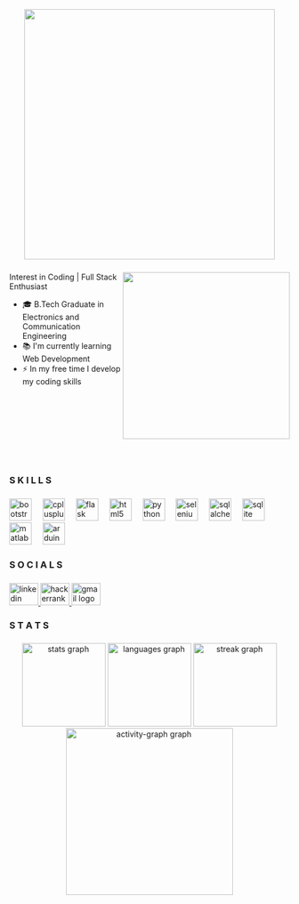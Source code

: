<div align="center">
  <img height="450" src="https://github.com/user-attachments/assets/cd20e8d2-0ed4-448d-a1d0-54ae594e9697"  />
</div>

###
<div>
  <img align="right" height="300" src="https://github.com/user-attachments/assets/f340baec-23e6-4a06-81c0-c73f090b9ee2"  />
  
  ###
  
  <p align="left">Interest in Coding | Full Stack Enthusiast
    <ul>
      <li> 🎓 B.Tech Graduate in Electronics and Communication Engineering</li><li> 📚 I'm currently learning Web Development</li><li> ⚡ In my free time I develop my coding skills</li><br><br><br><br><br><br><br><br></p>
</div>

###

<h3 align="left">S K I L L S</h3>

###

<div align="left">
  <img src="https://cdn.jsdelivr.net/gh/devicons/devicon/icons/bootstrap/bootstrap-original.svg" height="40" alt="bootstrap logo"  />
  <img width="12" />
  <img src="https://cdn.jsdelivr.net/gh/devicons/devicon/icons/cplusplus/cplusplus-original.svg" height="40" alt="cplusplus logo"  />
  <img width="12" />
  <img src="https://cdn.jsdelivr.net/gh/devicons/devicon/icons/flask/flask-original.svg" height="40" alt="flask logo"  />
  <img width="12" />
  <img src="https://cdn.jsdelivr.net/gh/devicons/devicon/icons/html5/html5-original.svg" height="40" alt="html5 logo"  />
  <img width="12" />
  <img src="https://cdn.jsdelivr.net/gh/devicons/devicon/icons/python/python-original.svg" height="40" alt="python logo"  />
  <img width="12" />
  <img src="https://cdn.jsdelivr.net/gh/devicons/devicon/icons/selenium/selenium-original.svg" height="40" alt="selenium logo"  />
  <img width="12" />
  <img src="https://cdn.jsdelivr.net/gh/devicons/devicon/icons/sqlalchemy/sqlalchemy-original.svg" height="40" alt="sqlalchemy logo"  />
  <img width="12" />
  <img src="https://cdn.jsdelivr.net/gh/devicons/devicon/icons/sqlite/sqlite-original.svg" height="40" alt="sqlite logo"  />
  <img width="12" />
  <img src="https://cdn.jsdelivr.net/gh/devicons/devicon/icons/matlab/matlab-original.svg" height="40" alt="matlab logo"  />
  <img width="12" />
  <img src="https://cdn.jsdelivr.net/gh/devicons/devicon/icons/arduino/arduino-original.svg" height="40" alt="arduino logo"  />
</div>

###

<h3 align="left">S O C I A L S</h3>

###

<div align="left">
  <a href="https://www.linkedin.com/in/yashvvinie-santhakumar-38a177240/" target="_blank">
    <img src="https://raw.githubusercontent.com/maurodesouza/profile-readme-generator/master/src/assets/icons/social/linkedin/default.svg" width="52" height="40" alt="linkedin logo"  />
  </a>
  <a href="https://www.hackerrank.com/profile/yashvvinie2000" target="_blank">
    <img src="https://raw.githubusercontent.com/maurodesouza/profile-readme-generator/master/src/assets/icons/social/hackerrank/default.svg" width="52" height="40" alt="hackerrank logo"  />
  </a>
  <a href="yashvvinie2000@gmail.com" target="_blank">
    <img src="https://raw.githubusercontent.com/maurodesouza/profile-readme-generator/master/src/assets/icons/social/gmail/default.svg" width="52" height="40" alt="gmail logo"  />
  </a>
</div>

###

<h3 align="left">S T A T S</h3>

###

<div align="center">
  <img src="https://github-readme-stats.vercel.app/api?username=yashskumar9&hide_title=false&hide_rank=false&show_icons=true&include_all_commits=true&count_private=true&disable_animations=true&theme=dracula&locale=en&hide_border=false&order=1&custom_title=Yash's%20GitHubStats" height="150" alt="stats graph"  />
  <img src="https://github-readme-stats.vercel.app/api/top-langs?username=yashskumar9&locale=en&hide_title=false&layout=compact&card_width=320&langs_count=5&theme=dracula&hide_border=false&order=2" height="150" alt="languages graph"  />
  <img src="https://streak-stats.demolab.com?user=yashskumar9&locale=en&mode=daily&theme=dracula&hide_border=false&border_radius=5&order=3" height="150" alt="streak graph"  />
  <img src="https://github-readme-activity-graph.vercel.app/graph?username=yashskumar9&radius=16&theme=dracula&area=true&order=5&hide_border=false&custom_title=Contribution%20Chat" height="300" alt="activity-graph graph"  />
</div>

###
